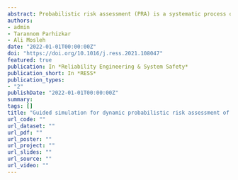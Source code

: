 ```yaml
---
abstract: Probabilistic risk assessment (PRA) is a systematic process of examining how engineered systems work to ensure safety. With the growth of the size of dynamic systems and the complexity of the interactions between hardware, software, and humans, it is extremely difficult to enumerate risky scenarios by the traditional PRA methods. In this study, a new dynamic probabilistic risk assessment methodology is proposed that employs a new exploration strategy to generate risky scenarios. The proposed methodology consists of three main modules, including simulation, planner, and scheduler. In this methodology, the engineering knowledge of the system is explicitly used to guide the simulation module to achieve higher efficiency and accuracy. The engineering knowledge is reflected in the planner module which is responsible for generating plans as a high-level map to guide the simulation. The scheduler module is responsible for guiding the simulation by controlling the timing and occurrence of the random events. In this paper, modules of the proposed methodology, and their interactions are explained in detail. The developed methodology is used to perform risk assessment of a Space Shuttle ascent phase, and results show the effectiveness of the proposed platform.
authors:
- admin
- Tarannom Parhizkar
- Ali Mosleh
date: "2022-01-01T00:00:00Z"
doi: "https://doi.org/10.1016/j.ress.2021.108047"
featured: true
publication: In *Reliability Engineering & System Safety*
publication_short: In *RESS*
publication_types:
- "2"
publishDate: "2022-01-01T00:00:00Z"
summary: 
tags: []
title: "Guided simulation for dynamic probabilistic risk assessment of complex systems: Concept, method, and application"
url_code: ""
url_dataset: ""
url_pdf: ""
url_poster: ""
url_project: ""
url_slides: ""
url_source: ""
url_video: ""
---
```

